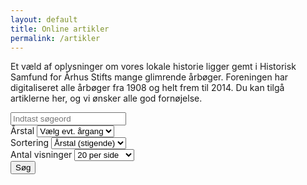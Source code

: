 ```yaml
---
layout: default
title: Online artikler
permalink: /artikler
---
```

<div>
    <p>Et væld af oplysninger om vores lokale historie ligger gemt i Historisk Samfund for Århus Stifts mange glimrende årbøger. Foreningen har digitaliseret alle årbøger fra 1908 og helt frem til 2014. Du kan tilgå artiklerne her, og vi ønsker alle god fornøjelse.</p>
</div>

<div class="searchform-container">
    <form id="searchform" method="get">
        <input id="q" class="form-control" name="q" type="search" aria-label="Indtast søgeord" placeholder="Indtast søgeord" required>
        <div class="form-row">
            <div class="select-container">
                <label for="year">Årstal
                    <select id="year" class="form-control" name="year" aria-label="Vis kun resultater fra denne årgang">>
                        <option value="" selected>Vælg evt. årgang</option>
                        {% for i in (1908..2014) %}
                            <option value="{{ i }}">{{ i }}</option>
                        {% endfor %}
                    </select>
                </label>
            </div>
            <div class="select-container">
                <label for="sort">Sortering
                    <select id="sort" class="form-control" name="sort" aria-label="Sortér søgningen">
                        <option value="year_asc" selected>Årstal (stigende)</option>
                        <option value="year_desc">Årstal (faldende)</option>
                        <option value="title_asc">Titel (stigende)</option>
                        <option value="title_desc">Titel (faldende)</option>
                        <option value="author_asc">Forfatter (A-Å)</option>
                        <option value="author_desc">Forfatter (Å-A)</option>
                    </select>
                </label>
            </div>
            <div class="select-container">
                <label for="size">Antal visninger
                    <select id="size" name="size" class="form-control" aria-label="Vælg antal søgeresultater per side">
                        <option value="20" selected>20 per side</option>
                        <option value="50">50 per side</option>
                        <option value="100">100 per side</option>
                    </select>
                </label>
            </div>
        </div>
        <button type="submit" aria-label="Søg">Søg</button>
    </form>
</div>

<div class="results-container">
    <ul class="results-list">
    </ul>
</div>
